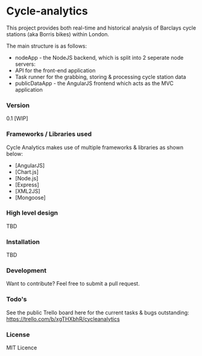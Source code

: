 # Cycle-analytics
This project provides both real-time and historical analysis of Barclays cycle stations (aka Borris bikes) within London.

The main structure is as follows:
* nodeApp - the NodeJS backend, which is split into 2 seperate node servers:
 * API for the front-end application
 * Task runner for the grabbing, storing & processing cycle station data
* publicDataApp - the AngularJS frontend which acts as the MVC application

### Version
0.1 [WIP]

### Frameworks / Libraries used

Cycle Analytics makes use of multiple frameworks & libraries as shown below:

* [AngularJS] 
 * [Chart.js] 
* [Node.js] 
 * [Express] 
 * [XML2JS] 
 * [Mongoose] 

### High level design

TBD

### Installation

TBD

### Development

Want to contribute? Feel free to submit a pull request.

### Todo's

See the public Trello board here for the current tasks & bugs outstanding: https://trello.com/b/xgTHXbhR/cycleanalytics

### License

MIT Licence
